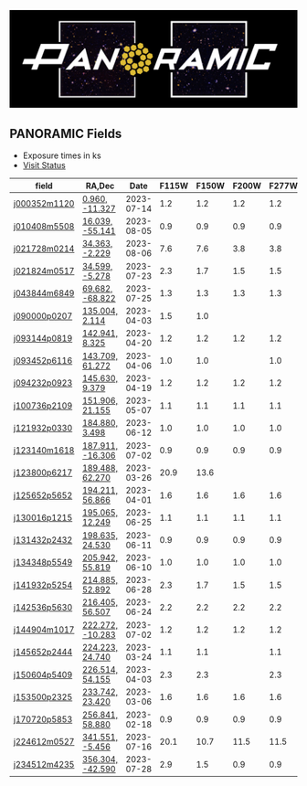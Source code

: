 
![Alt text](../PanoramicLogo.png?raw=true "PanoramicLogo")

PANORAMIC Fields
----------------

- Exposure times in ks
- [Visit Status](https://www.stsci.edu/cgi-bin/get-visit-status?id=2514&markupFormat=html&observatory=JWST)

| field        | RA,Dec             | Date       | F115W  | F150W  | F200W  | F277W  | F356W  | F410M  | F444W  |
| ------------ | ------------------ | -----------| -------| -------| -------| -------| -------| -------| -------|
| [j000352m1120](https://s3.amazonaws.com/grizli-panoramic/mosaics/v6.0/j000352m1120/index.html) | [   0.960,  -11.327](https://s3.amazonaws.com/grizli-v2/ClusterTiles/Map/panoramic-j000352m1120/index.html) | 2023-07-14 |   1.2  |   1.2  |   1.2  |   1.2  |   1.2  |        |   1.2  |
| [j010408m5508](https://s3.amazonaws.com/grizli-panoramic/mosaics/v6.0/j010408m5508/index.html) | [  16.039,  -55.141](https://s3.amazonaws.com/grizli-v2/ClusterTiles/Map/panoramic-j010408m5508/index.html) | 2023-08-05 |   0.9  |   0.9  |   0.9  |   0.9  |   0.9  |        |   0.9  |
| [j021728m0214](https://s3.amazonaws.com/grizli-panoramic/mosaics/v6.0/j021728m0214/index.html) | [  34.363,   -2.229](https://s3.amazonaws.com/grizli-v2/ClusterTiles/Map/panoramic-j021728m0214/index.html) | 2023-08-06 |   7.6  |   7.6  |   3.8  |   3.8  |   7.6  |        |   7.6  |
| [j021824m0517](https://s3.amazonaws.com/grizli-panoramic/mosaics/v6.0/j021824m0517/index.html) | [  34.599,   -5.278](https://s3.amazonaws.com/grizli-v2/ClusterTiles/Map/panoramic-j021824m0517/index.html) | 2023-07-23 |   2.3  |   1.7  |   1.5  |   1.5  |   1.7  |        |   2.3  |
| [j043844m6849](https://s3.amazonaws.com/grizli-panoramic/mosaics/v6.0/j043844m6849/index.html) | [  69.682,  -68.822](https://s3.amazonaws.com/grizli-v2/ClusterTiles/Map/panoramic-j043844m6849/index.html) | 2023-07-25 |   1.3  |   1.3  |   1.3  |   1.3  |   1.3  |        |   1.3  |
| [j090000p0207](https://s3.amazonaws.com/grizli-panoramic/mosaics/v6.0/j090000p0207/index.html) | [ 135.004,    2.114](https://s3.amazonaws.com/grizli-v2/ClusterTiles/Map/panoramic-j090000p0207/index.html) | 2023-04-03 |   1.5  |   1.0  |        |        |   1.0  |        |   1.5  |
| [j093144p0819](https://s3.amazonaws.com/grizli-panoramic/mosaics/v6.0/j093144p0819/index.html) | [ 142.941,    8.325](https://s3.amazonaws.com/grizli-v2/ClusterTiles/Map/panoramic-j093144p0819/index.html) | 2023-04-20 |   1.2  |   1.2  |   1.2  |   1.2  |   1.2  |        |   1.2  |
| [j093452p6116](https://s3.amazonaws.com/grizli-panoramic/mosaics/v6.0/j093452p6116/index.html) | [ 143.709,   61.272](https://s3.amazonaws.com/grizli-v2/ClusterTiles/Map/panoramic-j093452p6116/index.html) | 2023-04-06 |   1.0  |   1.0  |        |   1.0  |   1.0  |        |        |
| [j094232p0923](https://s3.amazonaws.com/grizli-panoramic/mosaics/v6.0/j094232p0923/index.html) | [ 145.630,    9.379](https://s3.amazonaws.com/grizli-v2/ClusterTiles/Map/panoramic-j094232p0923/index.html) | 2023-04-19 |   1.2  |   1.2  |   1.2  |   1.2  |   1.2  |        |   1.2  |
| [j100736p2109](https://s3.amazonaws.com/grizli-panoramic/mosaics/v6.0/j100736p2109/index.html) | [ 151.906,   21.155](https://s3.amazonaws.com/grizli-v2/ClusterTiles/Map/panoramic-j100736p2109/index.html) | 2023-05-07 |   1.1  |   1.1  |   1.1  |   1.1  |   1.1  |        |   1.1  |
| [j121932p0330](https://s3.amazonaws.com/grizli-panoramic/mosaics/v6.0/j121932p0330/index.html) | [ 184.880,    3.498](https://s3.amazonaws.com/grizli-v2/ClusterTiles/Map/panoramic-j121932p0330/index.html) | 2023-06-12 |   1.0  |   1.0  |   1.0  |   1.0  |   1.0  |        |   1.0  |
| [j123140m1618](https://s3.amazonaws.com/grizli-panoramic/mosaics/v6.0/j123140m1618/index.html) | [ 187.911,  -16.306](https://s3.amazonaws.com/grizli-v2/ClusterTiles/Map/panoramic-j123140m1618/index.html) | 2023-07-02 |   0.9  |   0.9  |   0.9  |   0.9  |   0.9  |        |   0.9  |
| [j123800p6217](https://s3.amazonaws.com/grizli-panoramic/mosaics/v6.0/j123800p6217/index.html) | [ 189.488,   62.270](https://s3.amazonaws.com/grizli-v2/ClusterTiles/Map/panoramic-j123800p6217/index.html) | 2023-03-26 |  20.9  |  13.6  |        |        |  13.4  |        |  20.9  |
| [j125652p5652](https://s3.amazonaws.com/grizli-panoramic/mosaics/v6.0/j125652p5652/index.html) | [ 194.211,   56.866](https://s3.amazonaws.com/grizli-v2/ClusterTiles/Map/panoramic-j125652p5652/index.html) | 2023-04-01 |   1.6  |   1.6  |   1.6  |   1.6  |   1.6  |        |   1.6  |
| [j130016p1215](https://s3.amazonaws.com/grizli-panoramic/mosaics/v6.0/j130016p1215/index.html) | [ 195.065,   12.249](https://s3.amazonaws.com/grizli-v2/ClusterTiles/Map/panoramic-j130016p1215/index.html) | 2023-06-25 |   1.1  |   1.1  |   1.1  |   1.1  |   1.1  |        |   1.1  |
| [j131432p2432](https://s3.amazonaws.com/grizli-panoramic/mosaics/v6.0/j131432p2432/index.html) | [ 198.635,   24.530](https://s3.amazonaws.com/grizli-v2/ClusterTiles/Map/panoramic-j131432p2432/index.html) | 2023-06-11 |   0.9  |   0.9  |   0.9  |   0.9  |   0.9  |        |   0.9  |
| [j134348p5549](https://s3.amazonaws.com/grizli-panoramic/mosaics/v6.0/j134348p5549/index.html) | [ 205.942,   55.819](https://s3.amazonaws.com/grizli-v2/ClusterTiles/Map/panoramic-j134348p5549/index.html) | 2023-06-10 |   1.0  |   1.0  |   1.0  |   1.0  |   1.0  |        |   1.0  |
| [j141932p5254](https://s3.amazonaws.com/grizli-panoramic/mosaics/v6.0/j141932p5254/index.html) | [ 214.885,   52.892](https://s3.amazonaws.com/grizli-v2/ClusterTiles/Map/panoramic-j141932p5254/index.html) | 2023-06-28 |   2.3  |   1.7  |   1.5  |   1.5  |   1.7  |        |   2.3  |
| [j142536p5630](https://s3.amazonaws.com/grizli-panoramic/mosaics/v6.0/j142536p5630/index.html) | [ 216.405,   56.507](https://s3.amazonaws.com/grizli-v2/ClusterTiles/Map/panoramic-j142536p5630/index.html) | 2023-06-24 |   2.2  |   2.2  |   2.2  |   2.2  |   2.2  |        |   2.2  |
| [j144904m1017](https://s3.amazonaws.com/grizli-panoramic/mosaics/v6.0/j144904m1017/index.html) | [ 222.272,  -10.283](https://s3.amazonaws.com/grizli-v2/ClusterTiles/Map/panoramic-j144904m1017/index.html) | 2023-07-02 |   1.2  |   1.2  |   1.2  |   1.2  |   1.2  |        |   1.2  |
| [j145652p2444](https://s3.amazonaws.com/grizli-panoramic/mosaics/v6.0/j145652p2444/index.html) | [ 224.223,   24.740](https://s3.amazonaws.com/grizli-v2/ClusterTiles/Map/panoramic-j145652p2444/index.html) | 2023-03-24 |   1.1  |   1.1  |        |   1.1  |   1.1  |        |        |
| [j150604p5409](https://s3.amazonaws.com/grizli-panoramic/mosaics/v6.0/j150604p5409/index.html) | [ 226.514,   54.155](https://s3.amazonaws.com/grizli-v2/ClusterTiles/Map/panoramic-j150604p5409/index.html) | 2023-04-03 |   2.3  |   2.3  |        |   2.3  |   2.3  |        |        |
| [j153500p2325](https://s3.amazonaws.com/grizli-panoramic/mosaics/v6.0/j153500p2325/index.html) | [ 233.742,   23.420](https://s3.amazonaws.com/grizli-v2/ClusterTiles/Map/panoramic-j153500p2325/index.html) | 2023-03-06 |   1.6  |   1.6  |   1.6  |   1.6  |   1.6  |        |   1.6  |
| [j170720p5853](https://s3.amazonaws.com/grizli-panoramic/mosaics/v6.0/j170720p5853/index.html) | [ 256.841,   58.880](https://s3.amazonaws.com/grizli-v2/ClusterTiles/Map/panoramic-j170720p5853/index.html) | 2023-02-18 |   0.9  |   0.9  |   0.9  |   0.9  |   0.9  |        |   0.9  |
| [j224612m0527](https://s3.amazonaws.com/grizli-panoramic/mosaics/v6.0/j224612m0527/index.html) | [ 341.551,   -5.456](https://s3.amazonaws.com/grizli-v2/ClusterTiles/Map/panoramic-j224612m0527/index.html) | 2023-07-16 |  20.1  |  10.7  |  11.5  |  11.5  |  10.7  |   6.3  |  13.8  |
| [j234512m4235](https://s3.amazonaws.com/grizli-panoramic/mosaics/v6.0/j234512m4235/index.html) | [ 356.304,  -42.590](https://s3.amazonaws.com/grizli-v2/ClusterTiles/Map/panoramic-j234512m4235/index.html) | 2023-07-28 |   2.9  |   1.5  |   0.9  |   0.9  |   1.5  |   1.5  |   1.5  |
